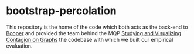 # bootstrap-percolation

This repository is the home of the code which both acts as the back-end to
[Booper](https://github.com/thaumavorio/booper) and provided the team behind
the MQP [Studying and Visualizing Contagion on
Graphs](https://thaumavor.io/doc/bootstrap-percolation/bootstrap-percolation-mqp.pdf)
the codebase with which we built our empirical evaluation.
